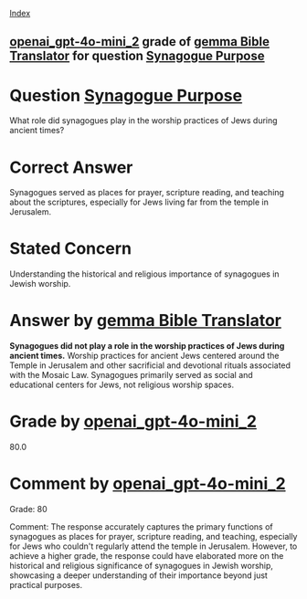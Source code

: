 
[Index](../../../../index.md)
## [openai_gpt-4o-mini_2](../../../grading_models/openai_gpt-4o-mini_2.md) grade of [gemma Bible Translator](../../../answering_models/gemma_Bible_Translator.md) for question [Synagogue Purpose](../../../questions/Synagogue_Purpose.md)

# Question [Synagogue Purpose](../../../questions/Synagogue_Purpose.md)
What role did synagogues play in the worship practices of Jews during ancient times?

# Correct Answer
Synagogues served as places for prayer, scripture reading, and teaching about the scriptures, especially for Jews living far from the temple in Jerusalem.

# Stated Concern
Understanding the historical and religious importance of synagogues in Jewish worship.

# Answer by [gemma Bible Translator](../../../answering_models/gemma_Bible_Translator.md)
**Synagogues did not play a role in the worship practices of Jews during ancient times.** Worship practices for ancient Jews centered around the Temple in Jerusalem and other sacrificial and devotional rituals associated with the Mosaic Law. Synagogues primarily served as social and educational centers for Jews, not religious worship spaces.

# Grade by [openai_gpt-4o-mini_2](../../../grading_models/openai_gpt-4o-mini_2.md)
80.0

# Comment by [openai_gpt-4o-mini_2](../../../grading_models/openai_gpt-4o-mini_2.md)
Grade: 80

Comment: The response accurately captures the primary functions of synagogues as places for prayer, scripture reading, and teaching, especially for Jews who couldn't regularly attend the temple in Jerusalem. However, to achieve a higher grade, the response could have elaborated more on the historical and religious significance of synagogues in Jewish worship, showcasing a deeper understanding of their importance beyond just practical purposes.
